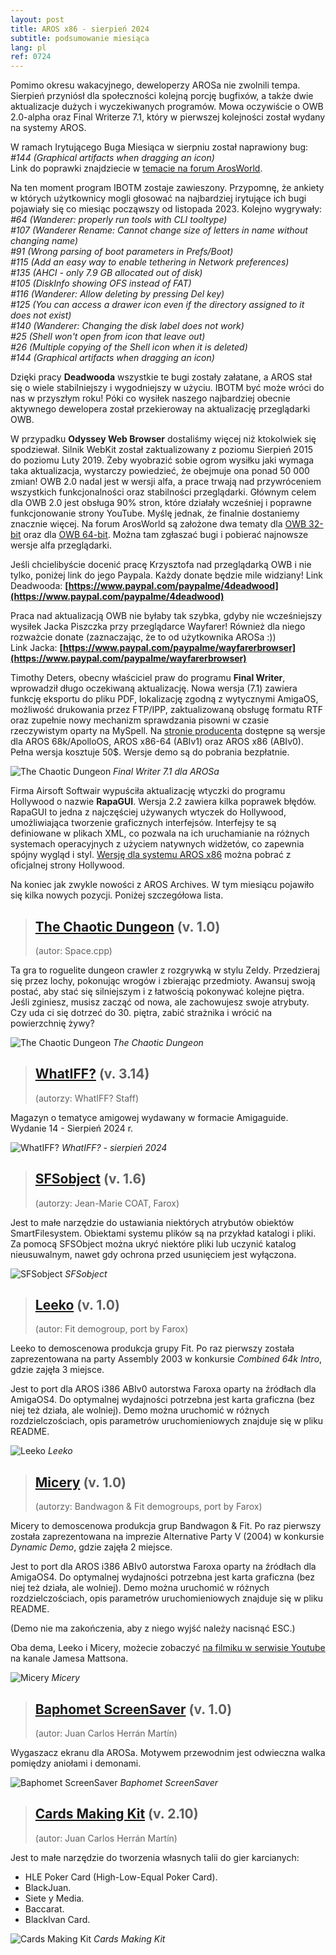 ```yaml
---
layout: post
title: AROS x86 - sierpień 2024
subtitle: podsumowanie miesiąca
lang: pl
ref: 0724
---
```


Pomimo okresu wakacyjnego, deweloperzy AROSa nie zwolnili tempa. Sierpień przyniósł dla społeczności kolejną porcję bugfixów, a także dwie aktualizacje dużych i wyczekiwanych programów. Mowa oczywiście o OWB 2.0-alpha oraz Final Writerze 7.1, który w pierwszej kolejności został wydany na systemy AROS.

W ramach Irytującego Buga Miesiąca w sierpniu został naprawiony bug:  
*#144 (Graphical artifacts when dragging an icon)*  
Link do poprawki znajdziecie w [temacie na forum ArosWorld](https://arosworld.org/infusions/forum/viewthread.php?thread_id=1299&pid=6134#post_6124).

Na ten moment program IBOTM zostaje zawieszony. Przypomnę, że ankiety w których użytkownicy mogli głosować na najbardziej irytujące ich bugi pojawiały się co miesiąc począwszy od listopada 2023. Kolejno wygrywały:  
*#64 (Wanderer: properly run tools with CLI tooltype)*  
*#107 (Wanderer Rename: Cannot change size of letters in name without changing name)*  
*#91 (Wrong parsing of boot parameters in Prefs/Boot)*  
*#115 (Add an easy way to enable tethering in Network preferences)*  
*#135 (AHCI - only 7.9 GB allocated out of disk)*  
*#105 (DiskInfo showing OFS instead of FAT)*  
*#116 (Wanderer: Allow deleting by pressing Del key)*  
*#125 (You can access a drawer icon even if the directory assigned to it does not exist)*  
*#140 (Wanderer: Changing the disk label does not work)*  
*#25 (Shell won't open from icon that leave out)*  
*#26 (Multiple copying of the Shell icon when it is deleted)*  
*#144 (Graphical artifacts when dragging an icon)*  

Dzięki pracy **Deadwooda** wszystkie te bugi zostały załatane, a AROS stał się o wiele stabilniejszy i wygodniejszy w użyciu. IBOTM być może wróci do nas w przyszłym roku! Póki co wysiłek naszego najbardziej obecnie aktywnego dewelopera został przekieroway na aktualizację przeglądarki OWB.

W przypadku **Odyssey Web Browser** dostaliśmy więcej niż ktokolwiek się spodziewał. Silnik WebKit został zaktualizowany z poziomu Sierpień 2015 do poziomu Luty 2019. Żeby wyobrazić sobie ogrom wysiłku jaki wymaga taka aktualizacja, wystarczy powiedzieć, że obejmuje ona ponad 50 000 zmian! OWB 2.0 nadal jest w wersji alfa, a prace trwają nad przywróceniem wszystkich funkcjonalności oraz stabilności przeglądarki. Głównym celem dla OWB 2.0 jest obsługa 90% stron, które działały wcześniej i poprawne funkcjonowanie strony YouTube. Myślę jednak, że finalnie dostaniemy znacznie więcej. Na forum ArosWorld są założone dwa tematy dla [OWB 32-bit](https://arosworld.org/infusions/forum/viewthread.php?thread_id=1293&rowstart=40#post_6065) oraz dla [OWB 64-bit](https://arosworld.org/infusions/forum/viewthread.php?thread_id=1175&rowstart=20&pid=6090#post_6088). Można tam zgłaszać bugi i pobierać najnowsze wersje alfa przeglądarki.

Jeśli chcielibyście docenić pracę Krzysztofa nad przeglądarką OWB i nie tylko, poniżej link do jego Paypala. Każdy donate będzie mile widziany!
Link Deadwooda: **[https://www.paypal.com/paypalme/4deadwood](https://www.paypal.com/paypalme/4deadwood)**  

Praca nad aktualizacją OWB nie byłaby tak szybka, gdyby nie wcześniejszy wysiłek Jacka Piszczka przy przeglądarce Wayfarer! Również dla niego rozważcie donate (zaznaczając, że to od użytkownika AROSa :))  
Link Jacka: **[https://www.paypal.com/paypalme/wayfarerbrowser](https://www.paypal.com/paypalme/wayfarerbrowser)**  

Timothy Deters, obecny właściciel praw do programu **Final Writer**, wprowadził długo oczekiwaną aktualizację. Nowa wersja (7.1) zawiera funkcję eksportu do pliku PDF, lokalizację zgodną z wytycznymi AmigaOS, możliwość drukowania przez FTP/IPP, zaktualizowaną obsługę formatu RTF oraz zupełnie nowy mechanizm sprawdzania pisowni w czasie rzeczywistym oparty na MySpell. Na [stronie producenta](https://final-writer.com/) dostępne są wersje dla AROS 68k/ApolloOS, AROS x86-64 (ABIv1) oraz AROS x86 (ABIv0). Pełna wersja kosztuje 50$. Wersje demo są do pobrania bezpłatnie.

![The Chaotic Dungeon](/assets/img/finalwriter7.png)
*Final Writer 7.1 dla AROSa*

Firma Airsoft Softwair wypuściła aktualizację wtyczki do programu Hollywood o nazwie **RapaGUI**. Wersja 2.2 zawiera kilka poprawek błędów. RapaGUI to jedna z najczęściej używanych wtyczek do Hollywood, umożliwiająca tworzenie graficznych interfejsów. Interfejsy te są definiowane w plikach XML, co pozwala na ich uruchamianie na różnych systemach operacyjnych z użyciem natywnych widżetów, co zapewnia spójny wygląd i styl. [Wersję dla systemu AROS x86](https://www.hollywood-mal.com/download/RapaGUI_Amiga.lha) można pobrać z oficjalnej strony Hollywood.

Na koniec jak zwykle nowości z AROS Archives. W tym miesiącu pojawiło się kilka nowych pozycji. Poniżej szczegółowa lista.

> ## [The Chaotic Dungeon](http://archives.aros-exec.org/?function=showfile&file=game/roleplaying/chaotic-dungeon.i386-aros.zip) (v. 1.0)
> (autor: Space.cpp)

Ta gra to roguelite dungeon crawler z rozgrywką w stylu Zeldy. Przedzieraj się przez lochy, pokonując wrogów i zbierając przedmioty. Awansuj swoją postać, aby stać się silniejszym i z łatwością pokonywać kolejne piętra. Jeśli zginiesz, musisz zacząć od nowa, ale zachowujesz swoje atrybuty. Czy uda ci się dotrzeć do 30. piętra, zabić strażnika i wrócić na powierzchnię żywy?

![The Chaotic Dungeon](/assets/img/chaotic.png)
*The Chaotic Dungeon*

> ## [WhatIFF?](http://archives.aros-exec.org/?function=showfile&file=document/misc/whatiff3.14.lha) (v. 3.14)
> (autorzy: WhatIFF? Staff)

Magazyn o tematyce amigowej wydawany w formacie Amigaguide. Wydanie 14 - Sierpień 2024 r.

![WhatIFF?](/assets/img/whatiff314.png)
*WhatIFF? - sierpień 2024*

> ## [SFSobject](http://archives.aros-exec.org/?function=showfile&file=utility/misc/sfsobject.i386-aros.zip) (v. 1.6)
> (autorzy: Jean-Marie COAT, Farox)

Jest to małe narzędzie do ustawiania niektórych atrybutów obiektów SmartFilesystem. Obiektami systemu plików są na przykład katalogi i pliki. Za pomocą SFSObject można ukryć niektóre pliki lub uczynić katalog nieusuwalnym, nawet gdy ochrona przed usunięciem jest wyłączona.

![SFSobject](/assets/img/sfsobject.png)
*SFSobject*

> ## [Leeko](http://archives.aros-exec.org/?function=showfile&file=demo/scene/fit/leeko-i386-aros.zip) (v. 1.0)
> (autor: Fit demogroup, port by Farox)

Leeko to demoscenowa produkcja grupy Fit. Po raz pierwszy została zaprezentowana na party Assembly 2003 w konkursie *Combined 64k Intro*, gdzie zajęła 3 miejsce.  

Jest to port dla AROS i386 ABIv0 autorstwa Faroxa oparty na źródłach dla AmigaOS4. Do optymalnej wydajności potrzebna jest karta graficzna (bez niej też działa, ale wolniej). Demo można uruchomić w różnych rozdzielczościach, opis parametrów uruchomieniowych znajduje się w pliku README.

![Leeko](/assets/img/lekko.jpg)
*Leeko*

> ## [Micery](http://archives.aros-exec.org/?function=showfile&file=demo/scene/fit/micery-i386-aros.zip) (v. 1.0)
> (autorzy: Bandwagon & Fit demogroups, port by Farox)

Micery to demoscenowa produkcja grup Bandwagon & Fit. Po raz pierwszy została zaprezentowana na imprezie Alternative Party V (2004) w konkursie *Dynamic Demo*, gdzie zajęła 2 miejsce.  

Jest to port dla AROS i386 ABIv0 autorstwa Faroxa oparty na źródłach dla AmigaOS4. Do optymalnej wydajności potrzebna jest karta graficzna (bez niej też działa, ale wolniej). Demo można uruchomić w różnych rozdzielczościach, opis parametrów uruchomieniowych znajduje się w pliku README.  

(Demo nie ma zakończenia, aby z niego wyjść należy nacisnąć ESC.)

Oba dema, Leeko i Micery, możecie zobaczyć [na filmiku w serwisie Youtube](https://www.youtube.com/watch?v=4cN1mXnszIQ) na kanale Jamesa Mattsona.

![Micery](/assets/img/micery.jpg)
*Micery*

> ## [Baphomet ScreenSaver](http://archives.aros-exec.org/?function=showfile&file=utility/misc/baphometscreensaver.lha) (v. 1.0)
> (autor: Juan Carlos Herrán Martín)

Wygaszacz ekranu dla AROSa. Motywem przewodnim jest odwieczna walka pomiędzy aniołami i demonami.

![Baphomet ScreenSaver](/assets/img/baphometss.jpg)
*Baphomet ScreenSaver*

> ## [Cards Making Kit](http://archives.aros-exec.org/?function=showfile&file=game/utility/cardsmakingkit.lha) (v. 2.10)
> (autor: Juan Carlos Herrán Martín)

Jest to małe narzędzie do tworzenia własnych talii do gier karcianych:

- HLE Poker Card (High-Low-Equal Poker Card).
- BlackJuan.
- Siete y Media.
- Baccarat.
- BlackIvan Card.

![Cards Making Kit](/assets/img/cardsmakingkit21.jpg)
*Cards Making Kit*


